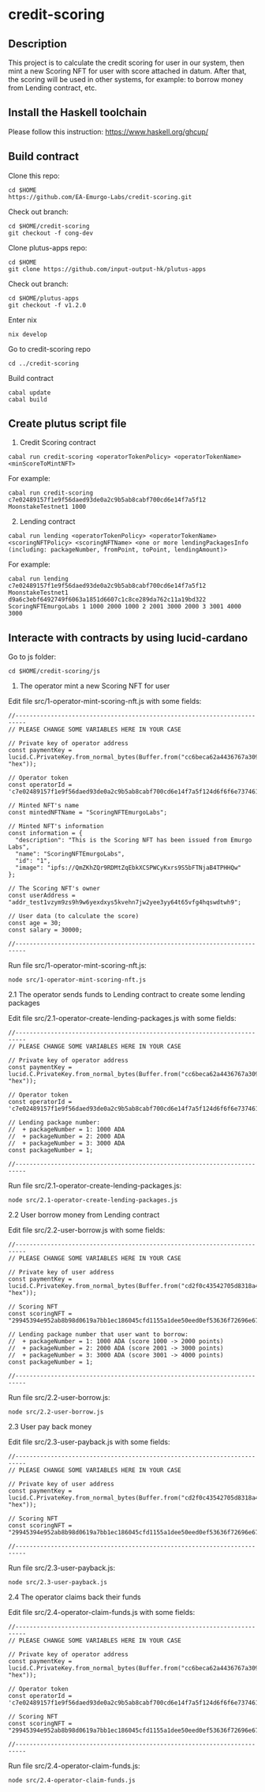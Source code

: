 # credit-scoring

## Description

This project is to calculate the credit scoring for user in our system, then mint a new Scoring NFT for user with score attached in datum. After that, the scoring will be used in other systems, for example: to borrow money from Lending contract, etc.

## Install the Haskell toolchain

Please follow this instruction: https://www.haskell.org/ghcup/

## Build contract

Clone this repo:
```
cd $HOME
https://github.com/EA-Emurgo-Labs/credit-scoring.git
```

Check out branch:
```
cd $HOME/credit-scoring
git checkout -f cong-dev
```

Clone plutus-apps repo:
```
cd $HOME
git clone https://github.com/input-output-hk/plutus-apps
```

Check out branch:
```
cd $HOME/plutus-apps
git checkout -f v1.2.0
```

Enter nix
```
nix develop
```

Go to credit-scoring repo
```
cd ../credit-scoring
```

Build contract

```
cabal update
cabal build
```

## Create plutus script file

1. Credit Scoring contract

```
cabal run credit-scoring <operatorTokenPolicy> <operatorTokenName> <minScoreToMintNFT>
```

For example:
```
cabal run credit-scoring c7e02489157f1e9f56daed93de0a2c9b5ab8cabf700cd6e14f7a5f12 MoonstakeTestnet1 1000
```

2. Lending contract

```
cabal run lending <operatorTokenPolicy> <operatorTokenName> <scoringNFTPolicy> <scoringNFTName> <one or more lendingPackagesInfo (including: packageNumber, fromPoint, toPoint, lendingAmount)>
```

For example:
```
cabal run lending c7e02489157f1e9f56daed93de0a2c9b5ab8cabf700cd6e14f7a5f12 MoonstakeTestnet1 d9a6c3ebf6492749f6063a1851d6607c1c8ce289da762c11a19bd322 ScoringNFTEmurgoLabs 1 1000 2000 1000 2 2001 3000 2000 3 3001 4000 3000
```

## Interacte with contracts by using lucid-cardano

Go to js folder:
```
cd $HOME/credit-scoring/js
```

1. The operator mint a new Scoring NFT for user

Edit file src/1-operator-mint-scoring-nft.js with some fields:

```
//-------------------------------------------------------------------------
// PLEASE CHANGE SOME VARIABLES HERE IN YOUR CASE

// Private key of operator address
const paymentKey = lucid.C.PrivateKey.from_normal_bytes(Buffer.from("cc6beca62a4436767a309bb61e7266434449b2a63f4f7a3b60bd5a726407f3f8", "hex"));

// Operator token
const operatorId = 'c7e02489157f1e9f56daed93de0a2c9b5ab8cabf700cd6e14f7a5f124d6f6f6e7374616b65546573746e657431';

// Minted NFT's name
const mintedNFTName = "ScoringNFTEmurgoLabs";

// Minted NFT's information
const information = {
  "description": "This is the Scoring NFT has been issued from Emurgo Labs",
  "name": "ScoringNFTEmurgoLabs",
  "id": "1",
  "image": "ipfs://QmZKhZQr9RDMtZqEbkXCSPWCyKxrs9S5bFTNjaB4TPHHQw"
};

// The Scoring NFT's owner
const userAddress = "addr_test1vzym9zs9h9w6yexdxys5kvehn7jw2yee3yy64t65vfg4hqswdtwh9";

// User data (to calculate the score)
const age = 30;
const salary = 30000;

//-------------------------------------------------------------------------
```

Run file src/1-operator-mint-scoring-nft.js:
```
node src/1-operator-mint-scoring-nft.js
```

2.1 The operator sends funds to Lending contract to create some lending packages

Edit file src/2.1-operator-create-lending-packages.js with some fields:

```
//-------------------------------------------------------------------------
// PLEASE CHANGE SOME VARIABLES HERE IN YOUR CASE

// Private key of operator address
const paymentKey = lucid.C.PrivateKey.from_normal_bytes(Buffer.from("cc6beca62a4436767a309bb61e7266434449b2a63f4f7a3b60bd5a726407f3f8", "hex"));

// Operator token
const operatorId = 'c7e02489157f1e9f56daed93de0a2c9b5ab8cabf700cd6e14f7a5f124d6f6f6e7374616b65546573746e657431';

// Lending package number:
//  + packageNumber = 1: 1000 ADA
//  + packageNumber = 2: 2000 ADA
//  + packageNumber = 3: 3000 ADA
const packageNumber = 1;

//-------------------------------------------------------------------------
```

Run file src/2.1-operator-create-lending-packages.js:
```
node src/2.1-operator-create-lending-packages.js
```

2.2 User borrow money from Lending contract

Edit file src/2.2-user-borrow.js with some fields:

```
//-------------------------------------------------------------------------
// PLEASE CHANGE SOME VARIABLES HERE IN YOUR CASE

// Private key of user address
const paymentKey = lucid.C.PrivateKey.from_normal_bytes(Buffer.from("cd2f0c43542705d8318a4ea48e5e457ef7f2a4f012a79d8ea73e83d56f0ab642", "hex"));

// Scoring NFT
const scoringNFT = "29945394e952ab8b98d0619a7bb1ec186045cfd1155a1dee50eed0ef53636f72696e674e4654456d7572676f4c616273";

// Lending package number that user want to borrow:
//  + packageNumber = 1: 1000 ADA (score 1000 -> 2000 points)
//  + packageNumber = 2: 2000 ADA (score 2001 -> 3000 points)
//  + packageNumber = 3: 3000 ADA (score 3001 -> 4000 points)
const packageNumber = 1;

//-------------------------------------------------------------------------
```

Run file src/2.2-user-borrow.js:
```
node src/2.2-user-borrow.js
```

2.3 User pay back money

Edit file src/2.3-user-payback.js with some fields:

```
//-------------------------------------------------------------------------
// PLEASE CHANGE SOME VARIABLES HERE IN YOUR CASE

// Private key of user address
const paymentKey = lucid.C.PrivateKey.from_normal_bytes(Buffer.from("cd2f0c43542705d8318a4ea48e5e457ef7f2a4f012a79d8ea73e83d56f0ab642", "hex"));

// Scoring NFT
const scoringNFT = "29945394e952ab8b98d0619a7bb1ec186045cfd1155a1dee50eed0ef53636f72696e674e4654456d7572676f4c616273";

//-------------------------------------------------------------------------
```

Run file src/2.3-user-payback.js:
```
node src/2.3-user-payback.js
```

2.4 The operator claims back their funds

Edit file src/2.4-operator-claim-funds.js with some fields:

```
//-------------------------------------------------------------------------
// PLEASE CHANGE SOME VARIABLES HERE IN YOUR CASE

// Private key of operator address
const paymentKey = lucid.C.PrivateKey.from_normal_bytes(Buffer.from("cc6beca62a4436767a309bb61e7266434449b2a63f4f7a3b60bd5a726407f3f8", "hex"));

// Operator token
const operatorId = 'c7e02489157f1e9f56daed93de0a2c9b5ab8cabf700cd6e14f7a5f124d6f6f6e7374616b65546573746e657431';

// Scoring NFT
const scoringNFT = "29945394e952ab8b98d0619a7bb1ec186045cfd1155a1dee50eed0ef53636f72696e674e4654456d7572676f4c616273";

//-------------------------------------------------------------------------
```

Run file src/2.4-operator-claim-funds.js:
```
node src/2.4-operator-claim-funds.js
```

